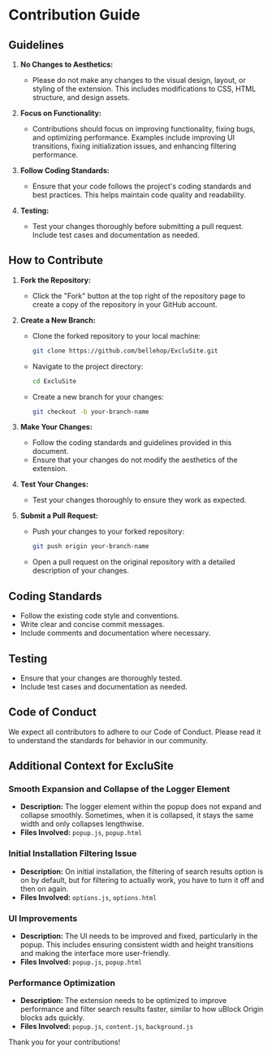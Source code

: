 # Contribution Guide

## Guidelines

1. **No Changes to Aesthetics:**
   - Please do not make any changes to the visual design, layout, or styling of the extension. This includes modifications to CSS, HTML structure, and design assets.

2. **Focus on Functionality:**
   - Contributions should focus on improving functionality, fixing bugs, and optimizing performance. Examples include improving UI transitions, fixing initialization issues, and enhancing filtering performance.

3. **Follow Coding Standards:**
   - Ensure that your code follows the project's coding standards and best practices. This helps maintain code quality and readability.

4. **Testing:**
   - Test your changes thoroughly before submitting a pull request. Include test cases and documentation as needed.

## How to Contribute

1. **Fork the Repository:**
   - Click the "Fork" button at the top right of the repository page to create a copy of the repository in your GitHub account.

2. **Create a New Branch:**
   - Clone the forked repository to your local machine:
     ```bash
     git clone https://github.com/bellehop/ExcluSite.git
     ```
   - Navigate to the project directory:
     ```bash
     cd ExcluSite
     ```
   - Create a new branch for your changes:
     ```bash
     git checkout -b your-branch-name
     ```

3. **Make Your Changes:**
   - Follow the coding standards and guidelines provided in this document.
   - Ensure that your changes do not modify the aesthetics of the extension.

4. **Test Your Changes:**
   - Test your changes thoroughly to ensure they work as expected.

5. **Submit a Pull Request:**
   - Push your changes to your forked repository:
     ```bash
     git push origin your-branch-name
     ```
   - Open a pull request on the original repository with a detailed description of your changes.

## Coding Standards

- Follow the existing code style and conventions.
- Write clear and concise commit messages.
- Include comments and documentation where necessary.

## Testing

- Ensure that your changes are thoroughly tested.
- Include test cases and documentation as needed.

## Code of Conduct

We expect all contributors to adhere to our Code of Conduct. Please read it to understand the standards for behavior in our community.

## Additional Context for ExcluSite

### Smooth Expansion and Collapse of the Logger Element
- **Description:** The logger element within the popup does not expand and collapse smoothly. Sometimes, when it is collapsed, it stays the same width and only collapses lengthwise.
- **Files Involved:** `popup.js`, `popup.html`

### Initial Installation Filtering Issue
- **Description:** On initial installation, the filtering of search results option is on by default, but for filtering to actually work, you have to turn it off and then on again.
- **Files Involved:** `options.js`, `options.html`

### UI Improvements
- **Description:** The UI needs to be improved and fixed, particularly in the popup. This includes ensuring consistent width and height transitions and making the interface more user-friendly.
- **Files Involved:** `popup.js`, `popup.html`

### Performance Optimization
- **Description:** The extension needs to be optimized to improve performance and filter search results faster, similar to how uBlock Origin blocks ads quickly.
- **Files Involved:** `popup.js`, `content.js`, `background.js`

Thank you for your contributions!

